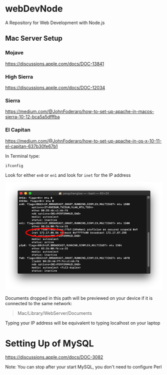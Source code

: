 # webDevNode
A Repository for Web Development with Node.js

## Mac Server Setup
### Mojave
https://discussions.apple.com/docs/DOC-13841

### High Sierra
https://discussions.apple.com/docs/DOC-12034

### Sierra
https://medium.com/@JohnFoderaro/how-to-set-up-apache-in-macos-sierra-10-12-bca5a5dfffba

### El Capitan
https://medium.com/@JohnFoderaro/how-to-set-up-apache-in-os-x-10-11-el-capitan-637b30fe67b1

In Terminal type:
```
ifconfig
```

Look for either `en0` or `en1` and look for `inet` for the IP address

![image of ifconfig](https://github.com/yongchenglow/webDevNode/blob/master/ifconfig.png "ifconfig")

Documents dropped in this path will be previewed on your device if it is connected to the same network:
> Mac/Library/WebServer/Documents

Typing your IP address will be equivalent to typing localhost on your laptop

# Setting Up of MySQL
https://discussions.apple.com/docs/DOC-3082

Note: You can stop after your start MySQL, you don't need to configure Perl
